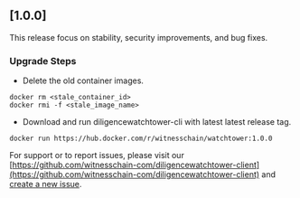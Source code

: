 ## [1.0.0]

This release focus on stability, security improvements, and bug fixes. 

### Upgrade Steps
* Delete the old container images.
```
docker rm <stale_container_id>
docker rmi -f <stale_image_name>
```
* Download and run diligencewatchtower-cli with latest latest release 
  tag.
```
docker run https://hub.docker.com/r/witnesschain/watchtower:1.0.0
```


For support or to report issues, please visit our [https://github.com/witnesschain-com/diligencewatchtower-client](https://github.com/witnesschain-com/diligencewatchtower-client) and [create a new issue](https://github.com/witnesschain-com/diligencewatchtower-client/issues).
